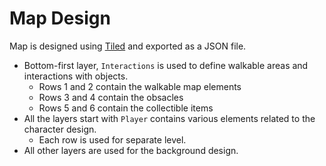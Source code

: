# Map Design

Map is designed using <a href="https://www.mapeditor.org/">Tiled</a> and exported as a JSON file.

- Bottom-first layer, `Interactions` is used to define walkable areas and interactions with objects.
  - Rows 1 and 2 contain the walkable map elements
  - Rows 3 and 4 contain the obsacles
  - Rows 5 and 6 contain the collectible items
- All the layers start with `Player` contains various elements related to the character design.
  - Each row is used for separate level.
- All other layers are used for the background design.
